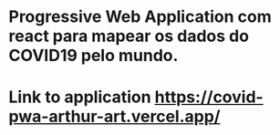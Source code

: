 # Progressive Web Application com react para mapear os dados do COVID19 pelo mundo.
# Link to application https://covid-pwa-arthur-art.vercel.app/
